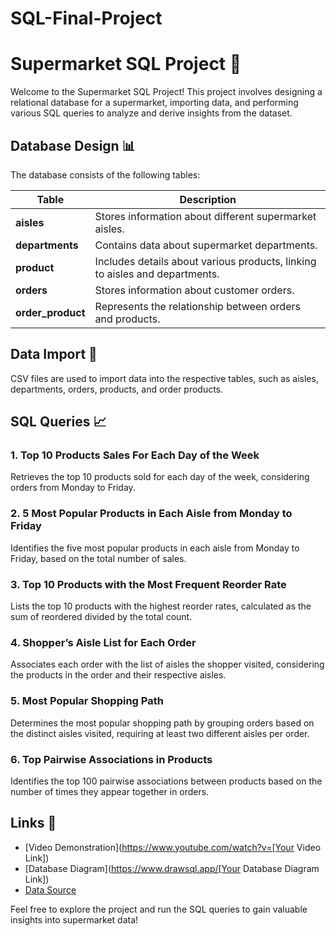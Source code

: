 # SQL-Final-Project
# Supermarket SQL Project 🛒

Welcome to the Supermarket SQL Project! This project involves designing a relational database for a supermarket, importing data, and performing various SQL queries to analyze and derive insights from the dataset.

## Database Design 📊

The database consists of the following tables:

| Table            | Description                                                  |
|------------------|--------------------------------------------------------------|
| **aisles**       | Stores information about different supermarket aisles.       |
| **departments**  | Contains data about supermarket departments.                 |
| **product**      | Includes details about various products, linking to aisles and departments. |
| **orders**       | Stores information about customer orders.                    |
| **order_product** | Represents the relationship between orders and products.     |

## Data Import 🚀

CSV files are used to import data into the respective tables, such as aisles, departments, orders, products, and order products.

## SQL Queries 📈

### 1. Top 10 Products Sales For Each Day of the Week

Retrieves the top 10 products sold for each day of the week, considering orders from Monday to Friday.

### 2. 5 Most Popular Products in Each Aisle from Monday to Friday

Identifies the five most popular products in each aisle from Monday to Friday, based on the total number of sales.

### 3. Top 10 Products with the Most Frequent Reorder Rate

Lists the top 10 products with the highest reorder rates, calculated as the sum of reordered divided by the total count.

### 4. Shopper’s Aisle List for Each Order

Associates each order with the list of aisles the shopper visited, considering the products in the order and their respective aisles.

### 5. Most Popular Shopping Path

Determines the most popular shopping path by grouping orders based on the distinct aisles visited, requiring at least two different aisles per order.

### 6. Top Pairwise Associations in Products

Identifies the top 100 pairwise associations between products based on the number of times they appear together in orders.

## Links 🔗

- [Video Demonstration](https://www.youtube.com/watch?v=[Your Video Link])
- [Database Diagram](https://www.drawsql.app/[Your Database Diagram Link])
- [Data Source](https://www.yourdatasourcelink.com)

Feel free to explore the project and run the SQL queries to gain valuable insights into supermarket data!
